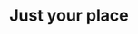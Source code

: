---
pid: LLP475
title: Just your place
location_transcription: center city
zipcode: '19120'
outside_phl: 
neighborhood: Logan,Olney
age: '11'
age_range: 6-13
instagram: 
image_file_name: LLP_475.jpg
proposal_transcription: 
topic: Music
topic_summary: '0'
type: Sculpture Statue
keywords_other: sheet music, headphones
credit: samajsherrod
image_labels: 
twitter: 
facebook: 
permalink: "/monuments/llp475/"
layout: item-page
---